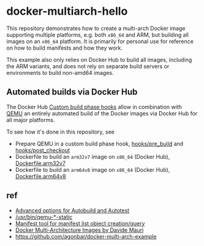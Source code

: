 # docker-multiarch-hello

This repository demonstrates how to create a multi-arch Docker image supporting multiple platforms, e.g. both `x86_64` and ARM, but building all images on an `x86_64` platform. It is primarily for personal use for reference on how to build manifests and how they work.

This example also only relies on Docker Hub to build all images, including the ARM variants, and does not rely on separate build servers or environments to build non-amd64 images.

## Automated builds via Docker Hub

The Docker Hub [Custom build phase hooks](https://docs.docker.com/docker-hub/builds/advanced/#custom-build-phase-hooks) allow in combination with [QEMU](https://www.qemu.org) an entirely automated build of the Docker images via Docker Hub for all major platforms.

To see how it's done in this repository, see

- Prepare QEMU in a custom build phase hook, [hooks/pre_build](./hooks/pre_build) and [hooks/post_checkout](./hooks/post_checkout)
- Dockerfile to build an `arm32v7` image on `x86_64` (Docker Hub), [Dockerfile.arm32v7](./Dockerfile.arm32v7)
- Dockerfile to build an `arm64v8` image on `x86_64` (Docker Hub), [Dockerfile.arm64v8](./Dockerfile.arm64v8)

## ref

- [Advanced options for Autobuild and Autotest](https://docs.docker.com/docker-hub/builds/advanced/)
- [/usr/bin/qemu-*-static](https://github.com/multiarch/qemu-user-static)
- [Manifest tool for manifest list object creation/query](https://github.com/estesp/manifest-tool)
- [Docker Multi-Architecture Images by Davide Mauri](https://medium.com/@mauridb/docker-multi-architecture-images-365a44c26be6)
- <https://github.com/agonbar/docker-multi-arch-example>
